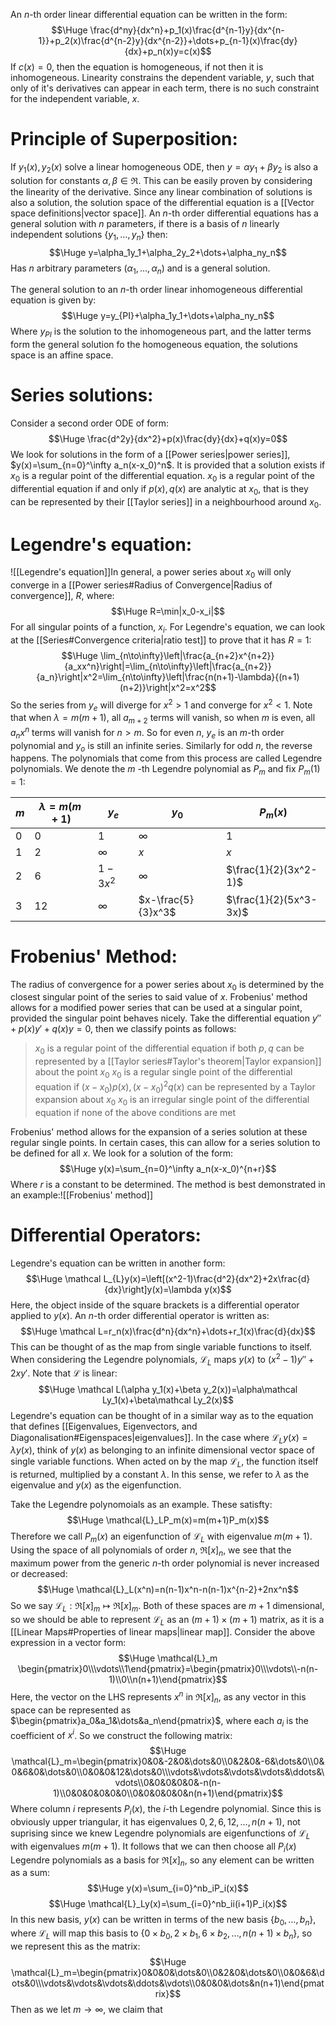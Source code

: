 An $n$-th order linear differential equation can be written in the form:$$\Huge \frac{d^ny}{dx^n}+p_1(x)\frac{d^{n-1}y}{dx^{n-1}}+p_2(x)\frac{d^{n-2}y}{dx^{n-2}}+\dots+p_{n-1}(x)\frac{dy}{dx}+p_n(x)y=c(x)$$If $c(x)=0$, then the equation is homogeneous, if not then it is inhomogeneous. Linearity constrains the dependent variable, $y$, such that only of it's derivatives can appear in each term, there is no such constraint for the independent variable, $x$.

# Principle of Superposition:

If $y_1(x),y_2(x)$ solve a linear homogeneous ODE, then $y=\alpha y_1+\beta y_2$ is also a solution for constants $\alpha,\beta\in\Re$. This can be easily proven by considering the linearity of the derivative. Since any linear combination of solutions is also a solution, the solution space of the differential equation is a [[Vector space definitions|vector space]]. An $n$-th order differential equations has a general solution with $n$ parameters, if there is a basis of $n$ linearly independent solutions $\{y_1,\dots,y_n\}$ then:$$\Huge y=\alpha_1y_1+\alpha_2y_2+\dots+\alpha_ny_n$$Has $n$ arbitrary parameters $(\alpha_1,\dots,\alpha_n)$ and is a general solution.

The general solution to an $n$-th order linear inhomogeneous differential equation is given by:$$\Huge y=y_{PI}+\alpha_1y_1+\dots+\alpha_ny_n$$Where $y_{PI}$ is the solution to the inhomogeneous part, and the latter terms form the general solution fo the homogeneous equation, the solutions space is an affine space.

# Series solutions:

Consider a second order ODE of form:$$\Huge \frac{d^2y}{dx^2}+p(x)\frac{dy}{dx}+q(x)y=0$$We look for solutions in the form of a [[Power series|power series]], $y(x)=\sum_{n=0}^\infty a_n(x-x_0)^n$. It is provided that a solution exists if $x_0$ is a regular point of the differential equation. $x_0$ is a regular point of the differential equation if and only if $p(x),q(x)$ are analytic at $x_0$, that is they can be represented by their [[Taylor series]] in a neighbourhood around $x_0$.


# Legendre's equation:
![[Legendre's equation]]In general, a power series about $x_0$ will only converge in a [[Power series#Radius of Convergence|Radius of convergence]], $R$, where:$$\Huge R=\min|x_0-x_i|$$For all singular points of a function, $x_i$. For Legendre's equation, we can look at the [[Series#Convergence criteria|ratio test]] to prove that it has $R=1$:$$\Huge \lim_{n\to\infty}\left|\frac{a_{n+2}x^{n+2}}{a_xx^n}\right|=\lim_{n\to\infty}\left|\frac{a_{n+2}}{a_n}\right|x^2=\lim_{n\to\infty}\left|\frac{n(n+1)-\lambda}{(n+1)(n+2)}\right|x^2=x^2$$So the series from $y_e$ will diverge for $x^2>1$ and converge for $x^2<1$. Note that when $\lambda=m(m+1)$, all $a_{m+2}$ terms will vanish, so when $m$ is even, all $a_nx^n$ terms will vanish for $n>m$. So for even $n$, $y_e$ is an $m$-th order polynomial and $y_o$ is still an infinite series. Similarly for odd $n$, the reverse happens. The polynomials that come from this process are called Legendre polynomials. We denote the $m$
-th Legendre polynomial as $P_m$ and fix $P_m(1)=1$:

| $m$ | $\lambda=m(m+1)$ | $y_e$    | $y_0$    | $P_m(x)$              |
| --- | ---------------- | -------- | -------- | --------------------- |
| $0$ | $0$              | $1$      | $\infty$ | $1$                   |
| $1$ | $2$              | $\infty$ | $x$      | $x$                   |
| $2$ | $6$              | $1-3x^2$ | $\infty$ | $\frac{1}{2}(3x^2-1)$ |
| 3   | 12               | $\infty$ | $x-\frac{5}{3}x^3$         | $\frac{1}{2}(5x^3-3x)$                      |

# Frobenius' Method:

The radius of convergence for a power series about $x_0$ is determined by the closest singular point of the series to said value of $x$. Frobenius' method allows for a modified power series that can be used at a singular point, provided the singular point behaves nicely. Take the differential equation $y''+p(x)y'+q(x)y=0$, then we classify points as follows:
>$x_0$ is a regular point of the differential equation if both $p,q$ can be represented by a [[Taylor series#Taylor's theorem|Taylor expansion]] about the point $x_0$
>$x_0$ is a regular single point of the differential equation if $(x-x_0)p(x),(x-x_0)^2q(x)$ can be represented by a Taylor expansion about $x_0$
>$x_0$ is an irregular single point of the differential equation if none of the above conditions are met

Frobenius' method allows for the expansion of a series solution at these regular single points. In certain cases, this can allow for a series solution to be defined for all $x$. We look for a solution of the form:$$\Huge y(x)=\sum_{n=0}^\infty a_n(x-x_0)^{n+r}$$Where $r$ is a constant to be determined. The method is best demonstrated in an example:![[Frobenius' method]]
# Differential Operators:

Legendre's equation can be written in another form:$$\Huge \mathcal L_{L}y(x)=\left[(x^2-1)\frac{d^2}{dx^2}+2x\frac{d}{dx}\right]y(x)=\lambda y(x)$$Here, the object inside of the square brackets is a differential operator applied to $y(x)$. An $n$-th order differential operator is written as:$$\Huge \mathcal L=r_n(x)\frac{d^n}{dx^n}+\dots+r_1(x)\frac{d}{dx}$$This can be thought of as the map from single variable functions to itself. When considering the Legendre polynomials, $\mathcal L_L$ maps $y(x)$ to $(x^2-1)y''+2xy'$. Note that $\mathcal L$ is linear:$$\Huge \mathcal L(\alpha y_1(x)+\beta y_2(x))=\alpha\mathcal Ly_1(x)+\beta\mathcal Ly_2(x)$$Legendre's equation can be thought of in a similar way as to the equation that defines [[Eigenvalues, Eigenvectors, and Diagonalisation#Eigenspaces|eigenvalues]]. In the case where $\mathcal L_L y(x)=\lambda y(x)$, think of $y(x)$ as belonging to an infinite dimensional vector space of single variable functions. When acted on by the map $\mathcal L_L$, the function itself is returned, multiplied by a constant $\lambda$. In this sense, we refer to $\lambda$ as the eigenvalue and $y(x)$ as the eigenfunction.

Take the Legendre polynomoials as an example. These satisfty:$$\Huge \mathcal{L}_LP_m(x)=m(m+1)P_m(x)$$Therefore we call $P_m(x)$ an eigenfunction of $\mathcal{L}_L$ with eigenvalue $m(m+1)$. Using the space of all polynomials of order $n$, $\Re[x]_n$, we see that the maximum power from the generic $n$-th order polynomial is never increased or decreased:$$\Huge \mathcal{L}_L(x^n)=n(n-1)x^n-n(n-1)x^{n-2}+2nx^n$$So we say $\mathcal{L}_L:\Re[x]_m\mapsto\Re[x]_m$. Both of these spaces are $m+1$ dimensional, so we should be able to represent $\mathcal{L}_L$ as an $(m+1)\times(m+1)$ matrix, as it is a [[Linear Maps#Properties of linear maps|linear map]]. Consider the above expression in a vector form:$$\Huge \mathcal{L}_m \begin{pmatrix}0\\\vdots\\1\end{pmatrix}=\begin{pmatrix}0\\\vdots\\-n(n-1)\\0\\n(n+1)\end{pmatrix}$$Here, the vector on the LHS represents $x^n$ in $\Re[x]_n$, as any vector in this space can be represented as $\begin{pmatrix}a_0&a_1&\dots&a_n\end{pmatrix}$, where each $a_i$ is the coefficient of $x^i$. So we construct the following matrix:$$\Huge \mathcal{L}_m=\begin{pmatrix}0&0&-2&0&\dots&0\\0&2&0&-6&\dots&0\\0&0&6&0&\dots&0\\0&0&0&12&\dots&0\\\vdots&\vdots&\vdots&\vdots&\ddots&\vdots\\0&0&0&0&0&-n(n-1)\\0&0&0&0&0&0\\0&0&0&0&0&n(n+1)\end{pmatrix}$$Where column $i$ represents $P_i(x)$, the $i$-th Legendre polynomial. Since this is obviously upper triangular, it has eigenvalues $0,2,6,12,\dots,n(n+1)$, not suprising since we knew Legendre polynomials are eigenfunctions of $\mathcal{L}_L$ with eigenvalues $m(m+1)$. It follows that we can then choose all $P_i(x)$ Legendre polynomials as a basis for $\Re[x]_n$, so any element can be written as a sum:$$\Huge y(x)=\sum_{i=0}^nb_iP_i(x)$$$$\Huge \mathcal{L}_Ly(x)=\sum_{i=0}^nb_ii(i+1)P_i(x)$$In this new basis, $y(x)$ can be written in terms of the new basis $\{b_0,\dots,b_n\}$, where $\mathcal{L}_L$ will map this basis to $\{0\times b_0,2\times b_1,6\times b_2,\dots,n(n+1)\times b_n\}$, so we represent this as the matrix:$$\Huge \mathcal{L}_m=\begin{pmatrix}0&0&0&\dots&0\\0&2&0&\dots&0\\0&0&6&\dots&0\\\vdots&\vdots&\vdots&\ddots&\vdots\\0&0&0&\dots&n(n+1)\end{pmatrix}$$Then as we let $m\to \infty$, we claim that 